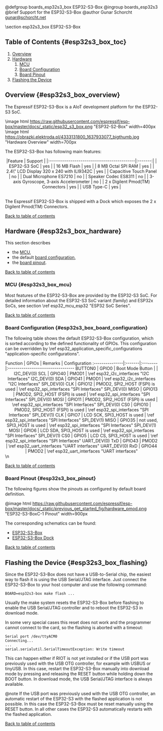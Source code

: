 <!--
SPDX-FileCopyrightText: 2023 Gunar Schorcht
SPDX-License-Identifier: LGPL-2.1-only
-->

@defgroup   boards_esp32s3_box ESP32-S3-Box
@ingroup    boards_esp32s3
@brief      Support for the ESP32-S3-Box
@author     Gunar Schorcht <gunar@schorcht.net>

\section esp32s3_box ESP32-S3-Box

## Table of Contents {#esp32s3_box_toc}

1. [Overview](#esp32s3_box_overview)
2. [Hardware](#esp32s3_box_hardware)
    1. [MCU](#esp32s3_box_mcu)
    2. [Board Configuration](#esp32s3_box_board_configuration)
    3. [Board Pinout](#esp32s3_box_pinout)
3. [Flashing the Device](#esp32s3_box_flashing)

## Overview {#esp32s3_box_overview}

The Espressif ESP32-S3-Box is a AIoT development platform for the ESP32-S3 SoC.

\image html https://raw.githubusercontent.com/espressif/esp-box/master/docs/_static/esp32_s3_box.png "ESP32-S2-Box" width=400px
\image html https://obrazki.elektroda.pl/4333131800_1637933077_bigthumb.jpg "Hardware Overview" width=700px

The ESP32-S3-Box has following main features:

<center>
|Feature                                      | Support |
|:--------------------------------------------|:-------:|
| ESP32-S3 SoC                                | yes     |
| 16 MB Flash                                 | yes     |
| 8 MB Octal SPI RAM                          | yes     |
| 2.4\" LCD Display 320 x 240 with ILI9342C   | yes     |
| Capacitive Touch Panel                      | no      |
| Dual Microphone ES7210                      | no      |
| Speaker Codec ES8311                        | no      |
| 3-axis Gyroscope, 3-axis Accelerometer      | no      |
| 2 x Digilent Pmod(TM) Connectors            | yes     |
| USB Type-C                                  | yes     |
</center>
<br>

The Espressif ESP32-S3-Box is shipped with a Dock which exposes the
2 x Digilent Pmod(TM) Connectors.

[Back to table of contents](#esp32s3_box_toc)

## Hardware {#esp32s3_box_hardware}

This section describes

- the [MCU](#esp32s3_box_mcu),
- the default [board configuration](#esp32s3_box_board_configuration),
- the [board pinout](#esp32s3_box_pinout).

[Back to table of contents](#esp32s3_box_toc)

### MCU {#esp32s3_box_mcu}

Most features of the ESP32-S3-Box are provided by the ESP32-S3 SoC. For detailed
information about the ESP32-S3 SoC variant (family) and ESP32x SoCs,
see section \ref esp32_mcu_esp32 "ESP32 SoC Series".

[Back to table of contents](#esp32s3_box_toc)

### Board Configuration {#esp32s3_box_board_configuration}

The following table shows the default ESP32-S3-Box configuration, which is
sorted according to the defined functionality of GPIOs. This configuration can
be overridden by \ref esp32_application_specific_configurations
"application-specific configurations".

<center>
Function        | GPIOs  | Remarks | Configuration
:---------------|:-------|:--------|:----------------------------------
BUTTON0         | GPIO0  | Boot Mode Button | |
I2C_DEV(0) SCL  | GPIO40 | PMOD1 | \ref esp32_i2c_interfaces "I2C Interfaces"
I2C_DEV(0) SDA  | GPIO41 | PMOD1 | \ref esp32_i2c_interfaces "I2C Interfaces"
SPI_DEV(0) CLK  | GPIO12 | PMOD2, SPI2_HOST (FSPI) is used | \ref esp32_spi_interfaces "SPI Interfaces"
SPI_DEV(0) MISO | GPIO13 | PMOD2, SPI2_HOST (FSPI) is used | \ref esp32_spi_interfaces "SPI Interfaces"
SPI_DEV(0) MOSI | GPIO11 | PMOD2, SPI2_HOST (FSPI) is used | \ref esp32_spi_interfaces "SPI Interfaces"
SPI_DEV(0) CS0  | GPIO10 | PMOD2, SPI2_HOST (FSPI) is used | \ref esp32_spi_interfaces "SPI Interfaces"
SPI_DEV(1) CLK  | GPIO7  | LCD SCK, SPI3_HOST is used | \ref esp32_spi_interfaces "SPI Interfaces"
SPI_DEV(1) MISO | GPIO35 | not used, SPI3_HOST is used | \ref esp32_spi_interfaces "SPI Interfaces"
SPI_DEV(1) MOSI | GPIO6  | LCD SDA, SPI3_HOST is used | \ref esp32_spi_interfaces "SPI Interfaces"
SPI_DEV(1) CS0  | GPIO5  | LCD CS, SPI3_HOST is used | \ref esp32_spi_interfaces "SPI Interfaces"
UART_DEV(0) TxD | GPIO43 | PMOD2 | \ref esp32_uart_interfaces "UART interfaces"
UART_DEV(0) RxD | GPIO44 | PMOD2 | \ref esp32_uart_interfaces "UART interfaces"
</center>
\n

[Back to table of contents](#esp32s3_box_toc)

### Board Pinout {#esp32s3_box_pinout}

The following figures show the pinouts as configured by default board
definition.

@image html https://raw.githubusercontent.com/espressif/esp-box/master/docs/_static/previous_get_started_fig/hardware_pmod.png "ESP32-S3-BoxC-1 Pinout" width=900px

The corresponding schematics can be found:

- [ESP32-S3-Box](https://github.com/espressif/esp-box/blob/master/hardware/esp32_s3_box_v2.5/schematic/SCH_ESP32-S3-BOX_V2.5_20211011.pdf)
- [ESP32-S3-Box Dock](https://github.com/espressif/esp-box/blob/master/hardware/esp32_s3_box_dock_v1.0/schematic/ESP32-S3-BOX-DOCK_V1D0_20210922.pdf)

[Back to table of contents](#esp32s3_box_toc)

## Flashing the Device {#esp32s3_box_flashing}

Since the ESP32-S3-Box does not have a USB-to-Serial chip, the easiest way to
flash it is using the USB Serial/JTAG interface. Just connect the ESP32-S3-Box
to your host computer and use the following command:
~~~~~~~~~~~~~~~~~~~~~~~~~~~~~~~~~~~~~~~~~~~~~~~~~~~~~~~~~~~~~~~~~~~~~~~~~~
BOARD=esp32s3-box make flash ...
~~~~~~~~~~~~~~~~~~~~~~~~~~~~~~~~~~~~~~~~~~~~~~~~~~~~~~~~~~~~~~~~~~~~~~~~~~

Usually the make system resets the ESP32-S3-Box before flashing to enable the
USB Serial/JTAG controller and to reboot the ESP32-S3 in download mode.

In some very special cases this reset does not work and the programmer cannot
connect to the card, so the flashing is aborted with a timeout:
```
Serial port /dev/ttyACM0
Connecting...
...
serial.serialutil.SerialTimeoutException: Write timeout
```
This can happen either if RIOT is not yet installed or if the USB port was
previously used with the USB OTG controller, for example with USBUS or tinyUSB.
In this case, restart the ESP32-S3-Box manually into download mode by pressing
and releasing the RESET button while holding down the BOOT button.
In download mode, the USB Serial/JTAG interface is always available.

@note If the USB port was previously used with the USB OTG controller, an
      automatic restart of the ESP32-S3 with the flashed application is not
      possible. In this case the ESP32-S3-Box must be reset manually using the RESET
      button. In all other cases the ESP32-S3 automatically restarts with
      the flashed application.

[Back to table of contents](#esp32s3_box_toc)
